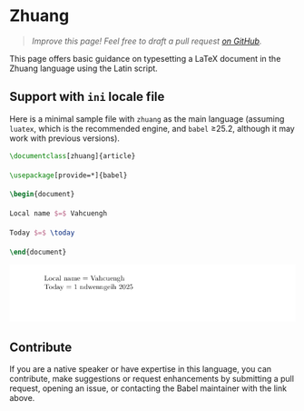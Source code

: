 # Zhuang

<blockquote>
  <p><em>Improve this page! Feel free to draft a pull request <a href="https://github.com/latex3/babel/tree/docs/docs">on GitHub</a>.</em></p>
</blockquote>

This page offers basic guidance on typesetting a LaTeX document in the
Zhuang language using the Latin script.

## Support with `ini` locale file

Here is a minimal sample file with `zhuang` as the main language
(assuming `luatex`, which is the recommended engine, and `babel` ≥25.2,
although it may work with previous versions).

```tex
\documentclass[zhuang]{article}

\usepackage[provide=*]{babel}

\begin{document}

Local name $=$ Vahcuengh

Today $=$ \today

\end{document}
```

![](../media/locale-zhuang.png)

## Contribute

If you are a native speaker or have expertise in this language, you can
contribute, make suggestions or request enhancements by submitting a
pull request, opening an issue, or contacting the Babel maintainer with
the link above.